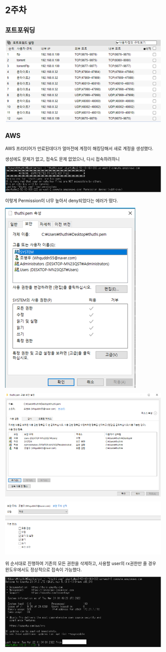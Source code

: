 # 2주차

## 포트포워딩

![Untitled](.img/Untitled.png)

## AWS

AWS 프리티어가 만료된데다가 얼마전에 계정이 해킹당해서 새로 계정을 생성했다.

생성에도 문제가 없고, 접속도 문제 없었으나, 다시 접속하려하니

![Untitled](.img/Untitled%201.png)

이렇게 Permission이 너무 높아서 deny되었다는 에러가 떴다.

![Untitled](.img/Untitled%202.png)

![Untitled](.img/Untitled%203.png)

![Untitled](.img/Untitled%204.png)

위 순서대로 진행하여 기존의 모든 권한을 삭제하고, 사용할 user의 rx권한만 줄 경우 윈도우에서도 정상적으로 접속이 가능했다.

![Untitled](.img/Untitled%205.png)